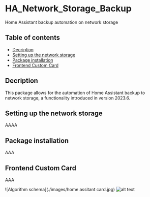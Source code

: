 # HA_Network_Storage_Backup
Home Assistant backup automation on network storage

## Table of contents
* [Decription](#decription)
* [Setting up the network storage](#setting-up-the-network-storage)
* [Package installation](#package-installation)
* [Frontend Custom Card](#frontend-custom-card)

## Decription

This package allows for the automation of Home Assistant backup to network storage, a functionality introduced in version 2023.6.

## Setting up the network storage

AAAA

## Package installation

AAA

## Frontend Custom Card

AAA

![Algorithm schema](./images/home assitant card.jpg)
![alt text](https://github.com/paolo-hub/HA_Network_Storage_Backup/main/images/home_assitant_frontend_card.jpg?raw=true)
